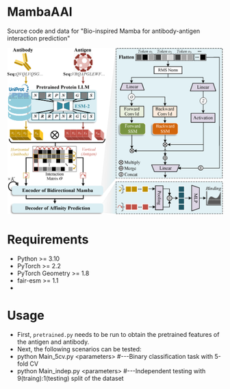 # MambaAAI
Source code and data for "Bio-inspired Mamba for antibody-antigen interaction prediction"

![Framework of MambaAAI](https://github.com/liuxuan666/MambaAAI/blob/main/p1.png)  

# Requirements
* Python >= 3.10
* PyTorch >= 2.2
* PyTorch Geometry >= 1.8
* fair-esm >= 1.1
* 

# Usage
* First, `pretrained.py` needs to be run to obtain the pretrained features of the antigen and antibody.
* Next, the following scenarios can be tested:
* python Main_5cv.py \<parameters\>  #---Binary classification task with 5-fold CV
* python Main_indep.py \<parameters\> #---Independent testing with 9(traing):1(testing) split of the dataset
